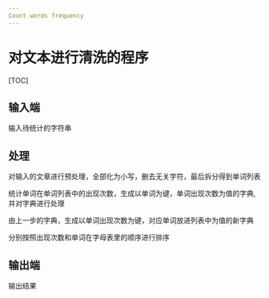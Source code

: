 ```yaml
---
Count words frequency
---
```


# 对文本进行清洗的程序



[TOC]

## 输入端

输入待统计的字符串

## 处理

对输入的文章进行预处理，全部化为小写，删去无关字符，最后拆分得到单词列表

统计单词在单词列表中的出现次数，生成以单词为键，单词出现次数为值的字典,并对字典进行处理

由上一步的字典，生成以单词出现次数为键，对应单词放进列表中为值的新字典

分别按照出现次数和单词在字母表里的顺序进行排序

## 输出端

输出结果